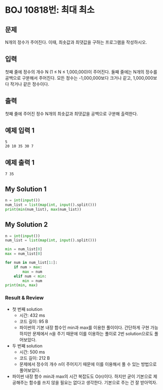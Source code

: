 # BOJ 10818번: 최대 최소

## 문제

N개의 정수가 주어진다. 이때, 최솟값과 최댓값을 구하는 프로그램을 작성하시오.

## 입력

첫째 줄에 정수의 개수 N (1 ≤ N ≤ 1,000,000)이 주어진다. 둘째 줄에는 N개의 정수를 공백으로 구분해서 주어진다. 모든 정수는 -1,000,000보다 크거나 같고, 1,000,000보다 작거나 같은 정수이다.

## 출력

첫째 줄에 주어진 정수 N개의 최솟값과 최댓값을 공백으로 구분해 출력한다.

## 예제 입력 1

    5
    20 10 35 30 7

## 예제 출력 1

    7 35

## My Solution 1

```python
n = int(input())
num_list = list(map(int, input().split()))
print(min(num_list), max(num_list))
```

## My Solution 2

```python
n = int(input())
num_list = list(map(int, input().split()))

min = num_list[0]
max = num_list[0]

for num in num_list[1:]:
    if num > max:
        max = num
    elif num < min:
        min = num
print(min, max)
```

### Result & Review

- 첫 번째 solution
  - 시간: 432 ms
  - 코드 길이: 95 B
  - 파이썬의 기본 내장 함수인 min과 max를 이용한 풀이이다. 간단하게 구현 가능하지만 문제에서 n을 주기 때문에 이를 이용하는 풀이로 2번 solution으로도 풀어보았다.
- 두 번째 solution
  - 시간: 500 ms
  - 코드 길이: 212 B
  - 문제에서 정수의 개수 n이 주어지기 때문에 이를 이용해서 풀 수 있는 방법으로 풀어보았다.
- 파이썬 내장 함수 min과 max의 시간 복잡도도 O(n)이다. 하지만 굳이 기본으로 제공해주는 함수를 쓰지 않을 필요는 없다고 생각한다. 기본으로 주는 건 잘 받아먹자.
